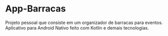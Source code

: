 # App-Barracas
Projeto pessoal que consiste em um organizador de barracas para eventos. Aplicativo para Android Nativo feito com Kotlin e demais tecnologias.
